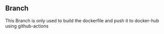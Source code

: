 ## Branch 
This Branch is only used to build the dockerfile and push it to docker-hub using github-actions 
